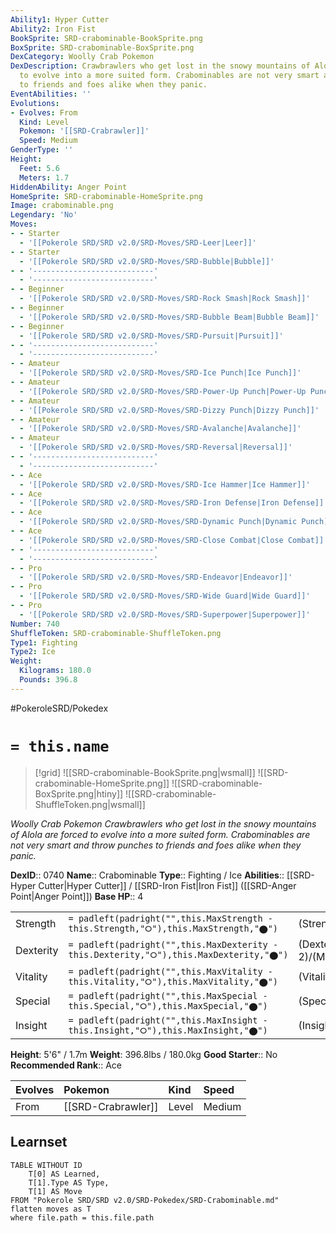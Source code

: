 ```yaml
---
Ability1: Hyper Cutter
Ability2: Iron Fist
BookSprite: SRD-crabominable-BookSprite.png
BoxSprite: SRD-crabominable-BoxSprite.png
DexCategory: Woolly Crab Pokemon
DexDescription: Crawbrawlers who get lost in the snowy mountains of Alola are forced
  to evolve into a more suited form. Crabominables are not very smart and throw punches
  to friends and foes alike when they panic.
EventAbilities: ''
Evolutions:
- Evolves: From
  Kind: Level
  Pokemon: '[[SRD-Crabrawler]]'
  Speed: Medium
GenderType: ''
Height:
  Feet: 5.6
  Meters: 1.7
HiddenAbility: Anger Point
HomeSprite: SRD-crabominable-HomeSprite.png
Image: crabominable.png
Legendary: 'No'
Moves:
- - Starter
  - '[[Pokerole SRD/SRD v2.0/SRD-Moves/SRD-Leer|Leer]]'
- - Starter
  - '[[Pokerole SRD/SRD v2.0/SRD-Moves/SRD-Bubble|Bubble]]'
- - '---------------------------'
  - '---------------------------'
- - Beginner
  - '[[Pokerole SRD/SRD v2.0/SRD-Moves/SRD-Rock Smash|Rock Smash]]'
- - Beginner
  - '[[Pokerole SRD/SRD v2.0/SRD-Moves/SRD-Bubble Beam|Bubble Beam]]'
- - Beginner
  - '[[Pokerole SRD/SRD v2.0/SRD-Moves/SRD-Pursuit|Pursuit]]'
- - '---------------------------'
  - '---------------------------'
- - Amateur
  - '[[Pokerole SRD/SRD v2.0/SRD-Moves/SRD-Ice Punch|Ice Punch]]'
- - Amateur
  - '[[Pokerole SRD/SRD v2.0/SRD-Moves/SRD-Power-Up Punch|Power-Up Punch]]'
- - Amateur
  - '[[Pokerole SRD/SRD v2.0/SRD-Moves/SRD-Dizzy Punch|Dizzy Punch]]'
- - Amateur
  - '[[Pokerole SRD/SRD v2.0/SRD-Moves/SRD-Avalanche|Avalanche]]'
- - Amateur
  - '[[Pokerole SRD/SRD v2.0/SRD-Moves/SRD-Reversal|Reversal]]'
- - '---------------------------'
  - '---------------------------'
- - Ace
  - '[[Pokerole SRD/SRD v2.0/SRD-Moves/SRD-Ice Hammer|Ice Hammer]]'
- - Ace
  - '[[Pokerole SRD/SRD v2.0/SRD-Moves/SRD-Iron Defense|Iron Defense]]'
- - Ace
  - '[[Pokerole SRD/SRD v2.0/SRD-Moves/SRD-Dynamic Punch|Dynamic Punch]]'
- - Ace
  - '[[Pokerole SRD/SRD v2.0/SRD-Moves/SRD-Close Combat|Close Combat]]'
- - '---------------------------'
  - '---------------------------'
- - Pro
  - '[[Pokerole SRD/SRD v2.0/SRD-Moves/SRD-Endeavor|Endeavor]]'
- - Pro
  - '[[Pokerole SRD/SRD v2.0/SRD-Moves/SRD-Wide Guard|Wide Guard]]'
- - Pro
  - '[[Pokerole SRD/SRD v2.0/SRD-Moves/SRD-Superpower|Superpower]]'
Number: 740
ShuffleToken: SRD-crabominable-ShuffleToken.png
Type1: Fighting
Type2: Ice
Weight:
  Kilograms: 180.0
  Pounds: 396.8
---
```


#PokeroleSRD/Pokedex

# `= this.name`

> [!grid]
> ![[SRD-crabominable-BookSprite.png|wsmall]]
> ![[SRD-crabominable-HomeSprite.png]]
> ![[SRD-crabominable-BoxSprite.png|htiny]]
> ![[SRD-crabominable-ShuffleToken.png|wsmall]]


*Woolly Crab Pokemon*
*Crawbrawlers who get lost in the snowy mountains of Alola are forced to evolve into a more suited form. Crabominables are not very smart and throw punches to friends and foes alike when they panic.*

**DexID**:: 0740
**Name**:: Crabominable
**Type**:: Fighting / Ice
**Abilities**:: [[SRD-Hyper Cutter|Hyper Cutter]] / [[SRD-Iron Fist|Iron Fist]] ([[SRD-Anger Point|Anger Point]])
**Base HP**:: 4

|           |                                                                                        |                                          |
| --------- | -------------------------------------------------------------------------------------- | ---------------------------------------- |
| Strength  | `= padleft(padright("",this.MaxStrength - this.Strength,"⭘"),this.MaxStrength,"⬤")`    | (Strength::3)/(MaxStrength::7)   |
| Dexterity | `= padleft(padright("",this.MaxDexterity - this.Dexterity,"⭘"),this.MaxDexterity,"⬤")` | (Dexterity:: 2)/(MaxDexterity::4) |
| Vitality  | `= padleft(padright("",this.MaxVitality - this.Vitality,"⭘"),this.MaxVitality,"⬤")`    | (Vitality::2)/(MaxVitality::5)   |
| Special   | `= padleft(padright("",this.MaxSpecial - this.Special,"⭘"),this.MaxSpecial,"⬤")`       | (Special::2)/(MaxSpecial::4)     |
| Insight   | `= padleft(padright("",this.MaxInsight - this.Insight,"⭘"),this.MaxInsight,"⬤")`       | (Insight::2)/(MaxInsight::4)     |

**Height**: 5'6" / 1.7m
**Weight**: 396.8lbs / 180.0kg
**Good Starter**:: No
**Recommended Rank**:: Ace

| Evolves   | Pokemon            | Kind   | Speed   |
|:----------|:-------------------|:-------|:--------|
| From      | [[SRD-Crabrawler]] | Level  | Medium  |

## Learnset

```dataview
TABLE WITHOUT ID
    T[0] AS Learned,
    T[1].Type AS Type,
    T[1] AS Move
FROM "Pokerole SRD/SRD v2.0/SRD-Pokedex/SRD-Crabominable.md"
flatten moves as T
where file.path = this.file.path
```
